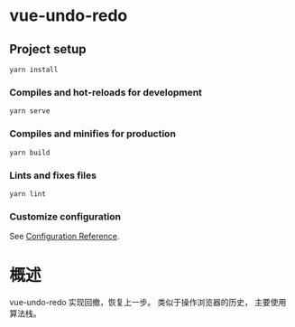 # vue-undo-redo

## Project setup
```
yarn install
```

### Compiles and hot-reloads for development
```
yarn serve
```

### Compiles and minifies for production
```
yarn build
```

### Lints and fixes files
```
yarn lint
```

### Customize configuration
See [Configuration Reference](https://cli.vuejs.org/config/).


# 概述

vue-undo-redo 实现回撤，恢复上一步。 类似于操作浏览器的历史， 主要使用算法栈。